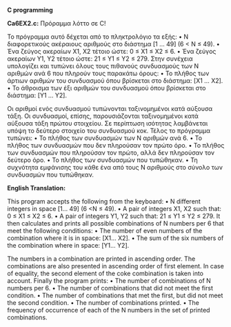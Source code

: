 **C programming**


**Ca6EX2.c:** Πρόραμμα λόττο σε C!

Το πρόγραμμα αυτό δέχεται από το πληκτρολόγιο τα εξής:
• Ν διαφορετικούς ακέραιους αριθμούς στο διάστημα [1 … 49] (6 < Ν ≤ 49).
• Ένα ζεύγος ακεραίων Χ1, Χ2 τέτοιο ώστε: 0 ≤ Χ1 ≤ Χ2 ≤ 6.
• Ένα ζεύγος ακεραίων Υ1, Υ2 τέτοιο ώστε: 21 ≤ Υ1 ≤ Υ2 ≤ 279.
Στην συνέχεια υπολογίζει και τυπώνει όλους τους πιθανούς συνδυασμούς των Ν αριθμών ανά 6 που πληρούν τους παρακάτω όρους:
• Το πλήθος των άρτιων αριθμών του συνδυασμού όπου βρίσκεται στο διάστημα: [Χ1 … Χ2].
• Το άθροισμα των έξι αριθμών του συνδυασμού όπου βρίσκεται στο διάστημα: [Υ1 … Υ2].

Οι αριθμοί ενός συνδυασμού τυπώνονται ταξινομημένοι κατά αύξουσα τάξη. Οι συνδυασμοί, επίσης, παρουσιάζονται ταξινομημένοι κατά αύξουσα τάξη πρώτου στοιχείου. Σε περίπτωση ισότητας λαμβάνεται υπόψη το δεύτερο στοιχείο του συνδυασμού κοκ.
Τέλος το πρόγραμμα τυπώνει:
• Το πλήθος των συνδυασμών των Ν αριθμών ανά 6.
• Το πλήθος των συνδυασμών που δεν πληρούσαν τον πρώτο όρο.
• Το πλήθος των συνδυασμών που πληρούσαν τον πρώτο, αλλά δεν πληρούσαν τον δεύτερο όρο.
• Το πλήθος των συνδυασμών που τυπώθηκαν.
• Τη συχνότητα εμφάνισης του κάθε ένα από τους Ν αριθμούς στο σύνολο των συνδυασμών που τυπώθηκαν.


**English Translation:**

This program accepts the following from the keyboard:
• N different integers in space [1… 49] (6 <N ≤ 49).
• A pair of integers X1, X2 such that: 0 ≤ X1 ≤ X2 ≤ 6.
• A pair of integers Υ1, Υ2 such that: 21 ≤ Υ1 ≤ Υ2 ≤ 279.
It then calculates and prints all possible combinations of N numbers per 6 that meet the following conditions:
• The number of even numbers of the combination where it is in space: [X1… X2].
• The sum of the six numbers of the combination where in space: [Υ1… Υ2].

The numbers in a combination are printed in ascending order. The combinations are also presented in ascending order of first element. In case of equality, the second element of the coke combination is taken into account.
Finally the program prints:
• The number of combinations of N numbers per 6.
• The number of combinations that did not meet the first condition.
• The number of combinations that met the first, but did not meet the second condition.
• The number of combinations printed.
• The frequency of occurrence of each of the N numbers in the set of printed combinations.
